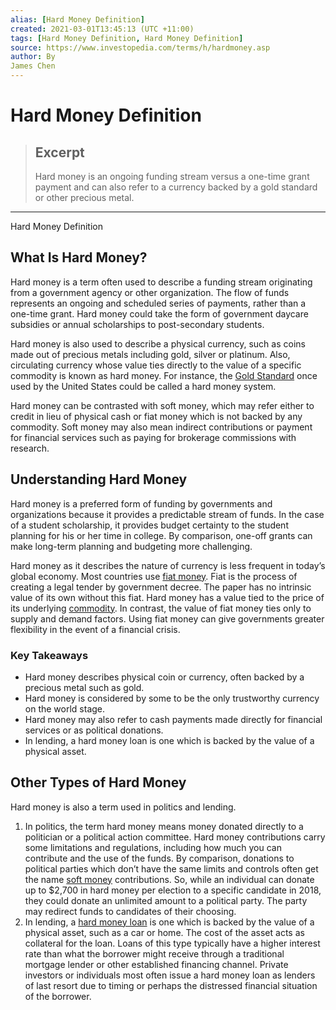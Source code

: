 ```yaml
---
alias: [Hard Money Definition]
created: 2021-03-01T13:45:13 (UTC +11:00)
tags: [Hard Money Definition, Hard Money Definition]
source: https://www.investopedia.com/terms/h/hardmoney.asp
author: By
James Chen
---
```


# Hard Money Definition

> ## Excerpt
> Hard money is an ongoing funding stream versus a one-time grant payment and can also refer to a currency backed by a gold standard or other precious metal.

---

Hard Money Definition
## What Is Hard Money?

Hard money is a term often used to describe a funding stream originating from a government agency or other organization. The flow of funds represents an ongoing and scheduled series of payments, rather than a one-time grant. Hard money could take the form of government daycare subsidies or annual scholarships to post-secondary students.

Hard money is also used to describe a physical currency, such as coins made out of precious metals including gold, silver or platinum. Also, circulating currency whose value ties directly to the value of a specific commodity is known as hard money. For instance, the [Gold Standard](https://www.investopedia.com/terms/g/goldstandard.asp) once used by the United States could be called a hard money system.

Hard money can be contrasted with soft money, which may refer either to credit in lieu of physical cash or fiat money which is not backed by any commodity. Soft money may also mean indirect contributions or payment for financial services such as paying for brokerage commissions with research.

## Understanding Hard Money

Hard money is a preferred form of funding by governments and organizations because it provides a predictable stream of funds. In the case of a student scholarship, it provides budget certainty to the student planning for his or her time in college. By comparison, one-off grants can make long-term planning and budgeting more challenging.

Hard money as it describes the nature of currency is less frequent in today’s global economy. Most countries use [fiat money](https://www.investopedia.com/terms/f/fiatmoney.asp). Fiat is the process of creating a legal tender by government decree. The paper has no intrinsic value of its own without this fiat. Hard money has a value tied to the price of its underlying [commodity](https://www.investopedia.com/terms/c/commodity.asp). In contrast, the value of fiat money ties only to supply and demand factors. Using fiat money can give governments greater flexibility in the event of a financial crisis.

### Key Takeaways

-   Hard money describes physical coin or currency, often backed by a precious metal such as gold.
-   Hard money is considered by some to be the only trustworthy currency on the world stage.
-   Hard money may also refer to cash payments made directly for financial services or as political donations.
-   In lending, a hard money loan is one which is backed by the value of a physical asset.

## Other Types of Hard Money

Hard money is also a term used in politics and lending.

1.  In politics, the term hard money means money donated directly to a politician or a political action committee. Hard money contributions carry some limitations and regulations, including how much you can contribute and the use of the funds. By comparison, donations to political parties which don’t have the same limits and controls often get the name [soft money](https://www.investopedia.com/terms/s/softmoney.asp) contributions. So, while an individual can donate up to $2,700 in hard money per election to a specific candidate in 2018, they could donate an unlimited amount to a political party. The party may redirect funds to candidates of their choosing.
2.  In lending, a [hard money loan](https://www.investopedia.com/terms/h/hard_money_loan.asp) is one which is backed by the value of a physical asset, such as a car or home. The cost of the asset acts as collateral for the loan. Loans of this type typically have a higher interest rate than what the borrower might receive through a traditional mortgage lender or other established financing channel. Private investors or individuals most often issue a hard money loan as lenders of last resort due to timing or perhaps the distressed financial situation of the borrower.
